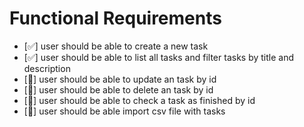 # Functional Requirements

* [✅] user should be able to create a new task
* [✅] user should be able to list all tasks and filter tasks by title and description
* [🔴] user should be able to update an task by id
* [🔴] user should be able to delete an task by id
* [🔴] user should be able to check a task as finished by id
* [🔴] user should be able import csv file with tasks